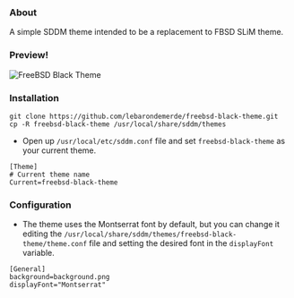 ### About

A simple SDDM theme intended to be a replacement to FBSD SLiM theme.

### Preview!
![FreeBSD Black Theme](https://github.com/lebarondemerde/freebsd-black-theme/blob/master/screenshot.png)

### Installation
```shell
git clone https://github.com/lebarondemerde/freebsd-black-theme.git
cp -R freebsd-black-theme /usr/local/share/sddm/themes
```

- Open up `/usr/local/etc/sddm.conf` file and set `freebsd-black-theme` as your current theme.
```shell
[Theme]
# Current theme name
Current=freebsd-black-theme
```

### Configuration
- The theme uses the Montserrat font by default, but you can change it editing the `/usr/local/share/sddm/themes/freebsd-black-theme/theme.conf` file and setting the desired font in the `displayFont` variable.

```shell
[General]
background=background.png
displayFont="Montserrat"
```
